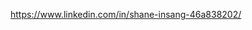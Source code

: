 https://www.linkedin.com/in/shane-insang-46a838202/

<!---
shaneins/shaneins is a ✨ special ✨ repository because its `README.md` (this file) appears on your GitHub profile.
You can click the Preview link to take a look at your changes.
--->
